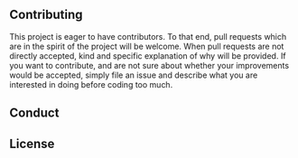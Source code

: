 ## Contributing

This project is eager to have contributors. To that end, pull requests which are in the spirit of the project will be welcome. When pull requests are not directly accepted, kind and specific explanation of why will be provided. If you want to contribute, and are not sure about whether your improvements would be accepted, simply file an issue and describe what you are interested in doing before coding too much.

## Conduct

## License
